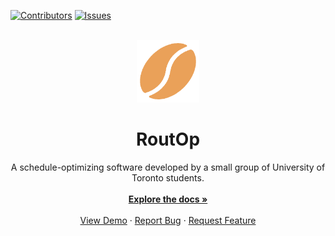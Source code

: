 <a name="readme-top"></a>

[![Contributors][contributors-shield]][contributors-url]
[![Issues][issues-shield]][issues-url]

<br />
<div align="center">
  <a href="https://github.com/laviealon/RoutOp">
    <img src="src/main/front-end/logo.png" alt="Logo" width="100" height="100">
  </a>

  <h1 align="center">RoutOp</h1>

  <p align="center">
    A schedule-optimizing software developed by a small group of University of Toronto students.
    <br />
    <br />
    <a href="https://github.com/laviealon/RoutOp"><strong>Explore the docs »</strong></a>
    <br />
    <br />
    <a href="https://github.com/othneildrew/Best-README-Template">View Demo</a>
    ·
    <a href="https://github.com/othneildrew/Best-README-Template/issues">Report Bug</a>
    ·
    <a href="https://github.com/othneildrew/Best-README-Template/issues">Request Feature</a>
  </p>
</div>


[contributors-shield]: https://img.shields.io/badge/contributors-5-red
[contributors-url]: https://github.com/laviealon/RoutOp/graphs/contributors
[issues-shield]: https://img.shields.io/badge/open_issues-2-gree
[issues-url]: https://github.com/laviealon/RoutOp/issues
